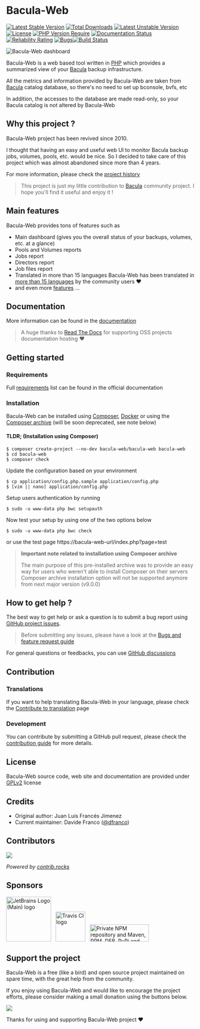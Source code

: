 # Bacula-Web

[![Latest Stable Version](http://poser.pugx.org/bacula-web/bacula-web/v)](https://packagist.org/packages/bacula-web/bacula-web) [![Total Downloads](http://poser.pugx.org/bacula-web/bacula-web/downloads)](https://packagist.org/packages/bacula-web/bacula-web) [![Latest Unstable Version](http://poser.pugx.org/bacula-web/bacula-web/v/unstable)](https://packagist.org/packages/bacula-web/bacula-web) [![License](http://poser.pugx.org/bacula-web/bacula-web/license)](https://packagist.org/packages/bacula-web/bacula-web) [![PHP Version Require](http://poser.pugx.org/bacula-web/bacula-web/require/php)](https://packagist.org/packages/bacula-web/bacula-web) [![Documentation Status](https://readthedocs.org/projects/bacula-web/badge/?version=latest)](http://docs.bacula-web.org/en/master/?badge=latest) [![Reliability Rating](https://sonarcloud.io/api/project_badges/measure?project=bacula-web_bacula-web&metric=reliability_rating)](https://sonarcloud.io/summary/new_code?id=bacula-web_bacula-web) [![Bugs](https://sonarcloud.io/api/project_badges/measure?project=bacula-web_bacula-web&metric=bugs)](https://sonarcloud.io/summary/new_code?id=bacula-web_bacula-web)[![Build Status](https://app.travis-ci.com/bacula-web/bacula-web.svg?branch=master)](https://app.travis-ci.com/bacula-web/bacula-web)

![Bacula-Web dashboard](https://www.bacula-web.org/bacula-web-dashboard.png)

Bacula-Web is a web based tool written in [PHP](https://php.net) which provides a summarized view of your [Bacula](https://www.bacula.org) backup infrastructure.

All the metrics and information provided by Bacula-Web are taken from [Bacula](https://www.bacula.org) catalog database, so there's no need to set up bconsole, bvfs, etc

In addition, the accesses to the database are made read-only, so your Bacula catalog is not altered by Bacula-Web

## Why this project ?

Bacula-Web project has been revived since 2010.

I thought that having an easy and useful web UI to monitor Bacula backup jobs, volumes, pools, etc. would be nice.
So I decided to take care of this project which was almost abandoned since more than 4 years.

For more information, please check the [project history](https://docs.bacula-web.org/en/latest/01_about/about.html#the-project-history)

> This project is just my little contribution to [Bacula](http://www.bacula.org) community project.
> I hope you'll find it useful and enjoy it !

## Main features

Bacula-Web provides tons of features such as

- Main dashboard (gives you the overall status of your backups, volumes, etc. at a glance)
- Pools and Volumes reports
- Jobs report
- Directors report
- Job files report
- Translated in more than 15 languages
  Bacula-Web has been translated in [more than 15 languages](https://www.transifex.com/bacula-web/public/) by the community users :heart:
- and even more [features](https://docs.bacula-web.org/en/latest/01_about/features.html) ...

## Documentation

More information can be found in the [documentation](https://docs.bacula-web.org)

> A huge thanks to [Read The Docs](https://readthedocs.org/) for supporting OSS projects documentation hosting :heart:

## Getting started

### Requirements

Full [requirements](https://docs.bacula-web.org/en/latest/02_install/requirements.html) list can be found in the official documentation

### Installation

Bacula-Web can be installed using [Composer](https://docs.bacula-web.org/en/latest/02_install/installcomposer.html#install-installcomposer), [Docker](https://hub.docker.com/r/baculaweb/bacula-web) or using the [Composer archive](https://docs.bacula-web.org/en/latest/02_install/installarchive.html#install-installarchive) (will be soon deprecated, see note below)

#### TLDR; (Installation using Composer)

```shell
$ composer create-project --no-dev bacula-web/bacula-web bacula-web
$ cd bacula-web
$ composer check 
```

Update the configuration based on your environment

```shell
$ cp application/config.php.sample application/config.php
$ [vim || nano] application/config.php
```

Setup users authentication by running

```shell
$ sudo -u www-data php bwc setupauth
``` 

Now test your setup by using one of the two options below

```shell
$ sudo -u www-data php bwc check
```

or use the test page https://bacula-web-url/index.php?page=test

> **Important note related to installation using Composer archive**
> 
> The main purpose of this pre-installed archive was to provide an easy way for users who weren't able to install Composer on their servers
> Composer archive installation option will not be supported anymore from next major version (v9.0.0)

## How to get help ?

The best way to get help or ask a question is to submit a bug report using [GitHub project issues](https://github.com/bacula-web/bacula-web/issues).

> Before submitting any issues, please have a look at the [Bugs and feature request guide](https://docs.bacula-web.org/en/latest/03_gethelp/support.html)

For general questions or feedbacks, you can use [GitHub discussions](https://github.com/bacula-web/bacula-web/discussions)

## Contribution

### Translations

If you want to help translating Bacula-Web in your language, please check the [Contribute to translation](http://docs.bacula-web.org/en/latest/04_contribute/translations.html) page

### Development

You can contribute by submitting a GitHub pull request, please check the [contribution guide](http://docs.bacula-web.org/en/latest/04_contribute/development.html) for more details.

## License

Bacula-Web source code, web site and documentation are provided under [GPLv2](https://github.com/bacula-web/bacula-web/blob/master/LICENSE) license

## Credits

- Original author: Juan Luis Francés Jimenez
- Current maintainer: Davide Franco ([@dfranco](https://github.com/dfranco))

## Contributors

<a href="https://github.com/bacula-web/bacula-web/graphs/contributors">
  <img src="https://contrib.rocks/image?repo=bacula-web/bacula-web" />
</a>

*Powered by [contrib.rocks](https://contrib.rocks)*

## Sponsors

<a href="https://jb.gg/OpenSourceSupport"><img src="https://resources.jetbrains.com/storage/products/company/brand/logos/jb_beam.svg" alt="JetBrains Logo (Main) logo" height="120"></a> &nbsp;
<a href="https://www.travis-ci.com"><img src="https://www.travis-ci.com/wp-content/uploads/2022/05/TravisCI-Full-Color.png" alt="Travis CI logo" height="80"></a> &nbsp;
<a href="https://packagecloud.io/"><img height="46" width="158" alt="Private NPM repository and Maven, RPM, DEB, PyPi and RubyGems Repository · packagecloud" src="https://packagecloud.io/images/packagecloud-badge.png" /></a>

## Support the project

Bacula-Web is a free (like a bird) and open source project maintained on spare time, with the great help from the community.

If you enjoy using Bacula-Web and would like to encourage the project efforts, please consider making a small donation using the buttons below.

<a href="https://www.buymeacoffee.com/baculaweb"><img src="https://img.buymeacoffee.com/button-api/?text=Support the project&emoji=&slug=baculaweb&button_colour=FFDD00&font_colour=000000&font_family=Inter&outline_colour=000000&coffee_colour=ffffff" /></a>

Thanks for using and supporting Bacula-Web project :heart:
